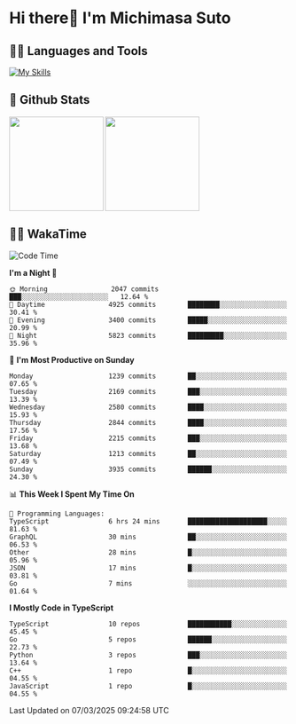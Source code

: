 # Hi there👋 I'm Michimasa Suto

## 🧑‍💻 Languages and Tools
[![My Skills](https://skillicons.dev/icons?i=ts,nextjs,react,vue,python,go,aws,docker,nodejs,redux,solidity,firebase,gcp,js,bootstrap,tailwind,materialui,html,css,wordpress,xd,figma,raspberrypi,arduino)](https://skillicons.dev)

<!--
**Suto-Michimasa/Suto-Michimasa** is a ✨ _special_ ✨ repository because its `README.md` (this file) appears on your GitHub profile.

Here are some ideas to get you started:

- 🔭 I’m currently working on ...
- 🌱 I’m currently learning ...
- 👯 I’m looking to collaborate on ...
- 🤔 I’m looking for help with ...
- 💬 Ask me about ...
- 📫 How to reach me: ...
- 😄 Pronouns: ...
- ⚡ Fun fact: ...
-->
## 💎 Github Stats

<div>
  <img height="170" align="left" src="https://github-readme-stats.vercel.app/api?username=Suto-michimasa&count_private=true&show_icons=true&theme=dark" />
  <img height="170" src="https://github-readme-stats.vercel.app/api/top-langs/?username=Suto-michimasa&langs_count=8&layout=compact&theme=dark" />
</div>

<!-- ## 🏆 GitHub Profile Trophy

<img width="800" src="https://github-profile-trophy.vercel.app/?username=Suto-michimasa&theme=onedark&no-frame=true"/>
 -->

## 🧑‍💻 WakaTime
<!--START_SECTION:waka-->
![Code Time](http://img.shields.io/badge/Code%20Time-630%20hrs%2022%20mins-blue)

**I'm a Night 🦉** 

```text
🌞 Morning                2047 commits        ███░░░░░░░░░░░░░░░░░░░░░░   12.64 % 
🌆 Daytime                4925 commits        ████████░░░░░░░░░░░░░░░░░   30.41 % 
🌃 Evening                3400 commits        █████░░░░░░░░░░░░░░░░░░░░   20.99 % 
🌙 Night                  5823 commits        █████████░░░░░░░░░░░░░░░░   35.96 % 
```
📅 **I'm Most Productive on Sunday** 

```text
Monday                   1239 commits        ██░░░░░░░░░░░░░░░░░░░░░░░   07.65 % 
Tuesday                  2169 commits        ███░░░░░░░░░░░░░░░░░░░░░░   13.39 % 
Wednesday                2580 commits        ████░░░░░░░░░░░░░░░░░░░░░   15.93 % 
Thursday                 2844 commits        ████░░░░░░░░░░░░░░░░░░░░░   17.56 % 
Friday                   2215 commits        ███░░░░░░░░░░░░░░░░░░░░░░   13.68 % 
Saturday                 1213 commits        ██░░░░░░░░░░░░░░░░░░░░░░░   07.49 % 
Sunday                   3935 commits        ██████░░░░░░░░░░░░░░░░░░░   24.30 % 
```


📊 **This Week I Spent My Time On** 

```text
💬 Programming Languages: 
TypeScript               6 hrs 24 mins       ████████████████████░░░░░   81.63 % 
GraphQL                  30 mins             ██░░░░░░░░░░░░░░░░░░░░░░░   06.53 % 
Other                    28 mins             █░░░░░░░░░░░░░░░░░░░░░░░░   05.96 % 
JSON                     17 mins             █░░░░░░░░░░░░░░░░░░░░░░░░   03.81 % 
Go                       7 mins              ░░░░░░░░░░░░░░░░░░░░░░░░░   01.64 % 
```

**I Mostly Code in TypeScript** 

```text
TypeScript               10 repos            ███████████░░░░░░░░░░░░░░   45.45 % 
Go                       5 repos             ██████░░░░░░░░░░░░░░░░░░░   22.73 % 
Python                   3 repos             ███░░░░░░░░░░░░░░░░░░░░░░   13.64 % 
C++                      1 repo              █░░░░░░░░░░░░░░░░░░░░░░░░   04.55 % 
JavaScript               1 repo              █░░░░░░░░░░░░░░░░░░░░░░░░   04.55 % 
```




 Last Updated on 07/03/2025 09:24:58 UTC
<!--END_SECTION:waka-->
